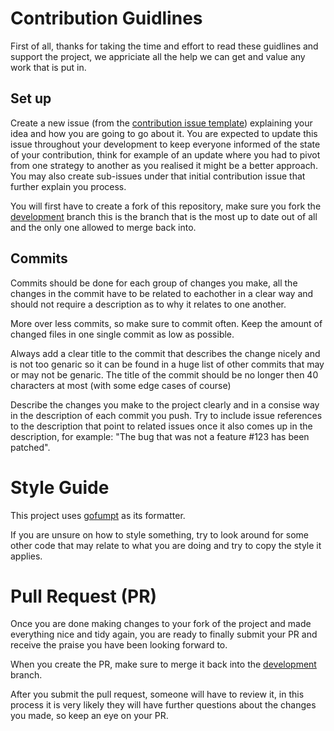 # Contribution Guidlines

First of all, thanks for taking the time and effort to read these guidlines and support the project, we appriciate all the help we can get and value any work that is put in.


## Set up

Create a new issue (from the [contribution issue template](getkeystate/blob/stable/.github/ISSUE_TEMPLATE/contribution.md)) explaining your idea and how you are going to go about it.
You are expected to update this issue throughout your development to keep everyone informed of the state of your contribution,
think for example of an update where you had to pivot from one strategy to another as you realised it might be a better approach.
You may also create sub-issues under that initial contribution issue that further explain you process.

You will first have to create a fork of this repository,
make sure you fork the [development](getkeystate/tree/development) branch this is the branch that is the most up to date out of all and the only one allowed to merge back into.


## Commits

Commits should be done for each group of changes you make, 
all the changes in the commit have to be related to eachother in a clear way and should not require a description as to why it relates to one another.

More over less commits, so make sure to commit often.
Keep the amount of changed files in one single commit as low as possible.

Always add a clear title to the commit that describes the change nicely and is not too genaric so it can be found in a huge list of other commits that may or may not be genaric.
The title of the commit should be no longer then 40 characters at most (with some edge cases of course)

Describe the changes you make to the project clearly and in a consise way in the description of each commit you push.
Try to include issue references to the description that point to related issues once it also comes up in the description, for example: "The bug that was not a feature #123 has been patched".


# Style Guide

This project uses [gofumpt](https://github.com/mvdan/gofumpt?tab=readme-ov-file#installation) as its formatter.

If you are unsure on how to style something, try to look around for some other code that may relate to what you are doing and try to copy the style it applies.


# Pull Request (PR)

Once you are done making changes to your fork of the project and made everything nice and tidy again, you are ready to finally submit your PR and receive the praise you have been looking forward to.

When you create the PR, make sure to merge it back into the [development](getkeystate/tree/development) branch.

After you submit the pull request, someone will have to review it, in this process it is very likely they will have further questions about the changes you made, so keep an eye on your PR.